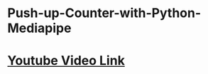 # Push-up-Counter-with-Python-Mediapipe
# [Youtube Video Link](https://www.youtube.com/watch?v=wCxodoqndrg)
